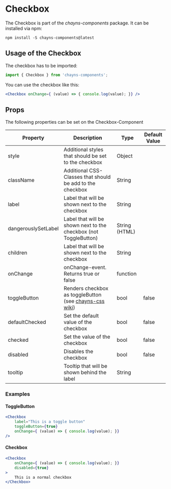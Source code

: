 # Checkbox

The Checkbox is part of the *chayns-components* package. It can be installed via npm:

    npm install -S chayns-components@latest


## Usage of the Checkbox
The checkbox has to be imported:

```jsx
import { Checkbox } from 'chayns-components';
```


You can use the checkbox like this:
```jsx
<Checkbox onChange={ (value) => { console.log(value); }} />
```

## Props
The following properties can be set on the Checkbox-Component

| Property            | Description                                                                                         | Type          | Default Value |
|---------------------|-----------------------------------------------------------------------------------------------------|---------------|---------------|
| style               | Additional styles that should be set to the checkbox                                                | Object        |               |
| className           | Additional CSS-Classes that should be add to the checkbox                                           | String        |               |
| label               | Label that will be shown next to the checkbox                                                       | String        |               |
| dangerouslySetLabel | Label that will be shown next to the checkbox (not ToggleButton)                                    | String (HTML) |               |
| children            | Label that will be shown next to the checkbox                                                       | String        |               |
| onChange            | onChange-event. Returns true or false                                                               | function      |               |
| toggleButton        | Renders checkbox as toggleButton (see [chayns-css wiki](https://github.com/TobitSoftware/chayns-css/wiki/form-elements#toggle-button)) | bool | false  |
| defaultChecked      | Set the default value of the checkbox                                                               | bool          | false         |
| checked             | Set the value of the checkbox                                                                       | bool          | false         |
| disabled            | Disables the checkbox                                                                               | bool          | false         |
| tooltip             | Tooltip that will be shown behind the label                                                         | String        |               |



### Examples
#### ToggleButton
```jsx
<Checkbox
    label="This is a toggle button"
    toggleButton={true}
    onChange={ (value) => { console.log(value); }}
/>
```
#### Checkbox
```jsx
<Checkbox
    onChange={ (value) => { console.log(value); }}
    disabled={true}
>
    This is a normal checkbox
</Checkbox>
```
